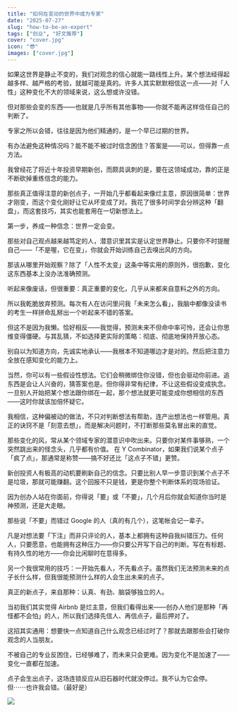 ```yaml
---
title: "如何在变动的世界中成为专家"
date: "2025-07-27"
slug: "how-to-be-an-expert"
tags: ["创业", "好文推荐"]
cover: "cover.jpg"
icon: "😎"
images: ["cover.jpg"]
---
```

如果这世界是静止不变的，我们对观念的信心就能一路线性上升。某个想法经得起越多样、越严格的考验，就越可能是真的。许多人其实默默相信这一点——对「人性」这种变化不大的领域来说，这么想或许没错。



但对那些会变的东西——也就是几乎所有其他事物——你就不能再这样信任自己的判断了。



专家之所以会错，往往是因为他们精通的，是一个早已过期的世界。



有办法避免这种情况吗？能不能不被过时信念困住？答案是——可以，但得靠一点方法。



我曾经花了将近十年投资早期新创，而颇具讽刺的是，要在这领域成功，靠的正是不断砍掉重练信念的能力。



那些真正值得注意的新创点子，一开始几乎都看起来像烂主意，原因很简单：世界才刚变，而这个变化刚好让它从坏变成了对。我花了很多时间学会分辨这种「翻盘」，而这套技巧，其实也能套用在一切新想法上。



第一步，养成一种信念：世界一定会变。



那些对自己观点越来越笃定的人，潜意识里其实是认定世界静止。只要你不时提醒自己——「不是喔，它在变」，你就会开始训练自己去嗅出风的方向。



那该从哪里开始观察？除了「人性不太变」这条中等实用的原则外，很抱歉，变化这东西基本上没办法准确预测。



听起来像废话，但很重要：真正重要的变化，几乎从来都来自意料之外的方向。



所以我乾脆放弃预测。每次有人在访问里问我「未来怎么看」，我脑中都像没读书的考生一样拼命乱掰出一个听起来不错的答案。



但这不是因为我懒。恰好相反——我觉得，预测未来不但命中率可怜，还会让你思维变得僵硬。与其乱猜，不如选择更实际的策略：彻底、彻底地保持开放心态。



别自以为知道方向，先诚实地承认——我根本不知道哪边才是对的。然后把注意力全放在感知变化的能力上。



当然，你可以有一些假设性想法。它们会稍微绑住你没错，但也会驱动你前进。追东西是会让人兴奋的，猜答案也是。但你得非常有纪律，不让这些假设变成执念。
一旦别人开始把某个想法跟你绑在一起，那个想法就更可能变成你想相信的东西——这时你就该加倍怀疑它。



我相信，这种偏被动的做法，不只对判断想法有帮助，连产出想法也一样管用。真正的诀窍不是「刻意去想」，而是解决问题时，不打断那些莫名冒出来的直觉。



那些变化的风，常从某个领域专家的潜意识中吹出来。只要你对某件事够熟，一个突然跳出来的怪念头，几乎都有价值。
在 Y Combinator，如果我们说某个点子「疯了点」，那通常是称赞——搞不好还比「这点子不错」更赞。



新创投资人有极高的动机要刷新自己的信念。只要比别人早一步意识到某个点子不是垃圾，那就可能赚翻。这个回报不只是钱，更是你整个判断体系的现场验证。



因为创办人站在你面前，你得说「要」或「不要」，几个月后你就会知道你当时是神预测，还是大走眼。



那些说「不要」而错过 Google 的人（真的有几个），这笔帐会记一辈子。



凡是对想法要「下注」而非只评论的人，基本上都拥有这种自我纠错压力。任何人，只要愿意，也能拥有这种压力——你只要公开写下自己的判断。写在有标题、有持久性的地方——你会比闲聊时在意得多。



另一个我很常用的技巧：一开始先看人，不先看点子。虽然我们无法预测未来的点子长什么样，但我很能预测什么样的人会生出未来的点子。



真正的新点子，来自那种：认真、有劲、脑袋够独立的人。



当初我们其实觉得 Airbnb 是烂主意，但我们看得出来——创办人他们是那种「再怪都不会怕」的人，所以我们选择先信人、再信点子，最后押对了。



这招其实通用：想要快一点知道自己什么观念已经过时了？那就去跟那些会打破你观念的人当朋友。



不被自己的专业反困住，已经够难了，而未来只会更难。因为变化不是加速了——变化一直都在加速。



点子会生出点子，这场连锁反应从旧石器时代就没停过。我不认为它会停。
但⋯⋯也许我会错。（最好是）




![](https://prod-files-secure.s3.us-west-2.amazonaws.com/112d0858-5090-4d34-a606-b75eb8d65fd2/46476355-9cf3-4e99-9b7a-3531bc426380/1000202064.png?X-Amz-Algorithm=AWS4-HMAC-SHA256&X-Amz-Content-Sha256=UNSIGNED-PAYLOAD&X-Amz-Credential=ASIAZI2LB466YCYEJJIP%2F20250927%2Fus-west-2%2Fs3%2Faws4_request&X-Amz-Date=20250927T072622Z&X-Amz-Expires=3600&X-Amz-Security-Token=IQoJb3JpZ2luX2VjEBgaCXVzLXdlc3QtMiJHMEUCIAi2OD2OEXQmGjQlso8WyAIbWdt1HRXzF00hiPDqP9B9AiEAg7EXDuhufe4lYWmJmNjxJcZv52fsNgGvktQTtdU%2B7jAqiAQIoP%2F%2F%2F%2F%2F%2F%2F%2F%2F%2FARAAGgw2Mzc0MjMxODM4MDUiDFSH4MulUW6JCmYROSrcA3eXg27vF6IRzfArs99Vi2gitrALG2W%2BrBBBVQecZCAwJN5MQ8fph%2BbjHjM0BPPPdWKjLXQlht1xyQvWYPcc0p9A1AQhgwVpR0a1lqNtpON0ZH4ONX4hqMiTHuf8fW8EIjQEuwEPOXDP4IAK8ISsWrIfNY7sKWTjdLQmeNIctZsw0tY0hyvHSgOp4A89Vwd8vV%2Bd3tjLZrPLeg7d0%2FuMxQdI5N34l28n2WP6Hk0V21Q%2FSVttaydaTOZchvEAhe8xLqHm8ImkXd2qCfgSWNzkSwrGt5Py61chlu%2B0hcsjIc4woL2nAVmkDDKaoD6ndAAZHAlf2RsWWlfcabKtVfUMKWcIpv4Vkewqxz%2BSEj7dfHPFF23tYtlJoCN99ZWJIJD26Q892WljbKwip7GQQYukUYloNd4yj9lOEpiK5MENhobl9TLEo8pPpDzk0Ak%2BwiXy6QYtvr9jJhubQD4%2BnLFTPdCyq7ZjnBz3u8NeJayuN9S8lweGPrhduNQ6hayZIVsOsNY%2FRz0ZwUcEjizZMvkCLnydE8YEBcZOrq12hhk1Qm9tGPZb03sj7VILbeADnFsoce4RSi8KSFjxwSp8VVddLxV4fJWJaYJ8hnP%2Fhh7rFK3%2Bejd1fOjFfN2ha5N8MOCg3sYGOqUB9yu0HlxZYkaXRYnifiJnH%2BLSSXk2gdQoigYbtyE7ubAk0tvHxUZPd7r7dXzMVLGM5H5pJVX7yZCQH52Fbd2j79u6m6i5Gs0kN4ZBdui9NtRH2bqSJlx73ZFEB2ouFQyr4nx4Ozh7jS377XxPVwT4w%2Fln1acFlhfAnAEU1JOGx%2F4BTzhIfGLg5TDjSyFKabTRfUzoBqnSiMo8nR7IhEKJAi73m%2BOf&X-Amz-Signature=a5afa29ae36cacf67e67d55dda591dc3aad4875c9b9f46690ec2615dccdf13d6&X-Amz-SignedHeaders=host&x-amz-checksum-mode=ENABLED&x-id=GetObject)

